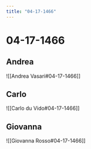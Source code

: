```yaml
---
title: "04-17-1466"
---
```


# 04-17-1466

## Andrea
![[Andrea Vasari#04-17-1466]]

## Carlo
![[Carlo du Vido#04-17-1466]]


## Giovanna
![[Giovanna Rosso#04-17-1466]]
